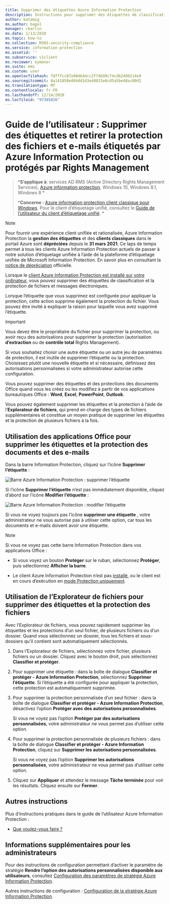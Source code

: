 ```yaml
---
title: Supprimer des étiquettes Azure Information Protection
description: Instructions pour supprimer des étiquettes de classification et la protection des fichiers qui ont été étiquetés par Azure Information Protection ou protégés par Rights Management.
author: batamig
ms.author: bagol
manager: rkarlin
ms.date: 1/13/2020
ms.topic: how-to
ms.collection: M365-security-compliance
ms.service: information-protection
ms.assetid: ''
ms.subservice: v1client
ms.reviewer: eymanor
ms.suite: ems
ms.custom: user
ms.openlocfilehash: 7dfffcc87a90464dcc2f74b99c74cdb2408214e9
ms.sourcegitcommit: 8a141858e494dd1d3e48831e6cd5a5be48ac00d2
ms.translationtype: MT
ms.contentlocale: fr-FR
ms.lasthandoff: 12/14/2020
ms.locfileid: "97385826"
---
```

# <a name="user-guide-remove-labels-and-protection-from-files-and-emails-that-have-been-labeled-by-azure-information-protection-or-protected-by-rights-management"></a>Guide de l’utilisateur : Supprimer des étiquettes et retirer la protection des fichiers et e-mails étiquetés par Azure Information Protection ou protégés par Rights Management

>***S’applique à**: services AD RMS (Active Directory Rights Management Services), [Azure information protection](https://azure.microsoft.com/pricing/details/information-protection), Windows 10, Windows 8.1, Windows 8 *
>
>***Concerne :** [Azure information protection client classique pour Windows](../faqs.md#whats-the-difference-between-the-azure-information-protection-classic-and-unified-labeling-clients). Pour le client d’étiquetage unifié, consultez le [Guide de l’utilisateur du client d’étiquetage unifié](client-remove-label-protection.md). *

>[!NOTE] 
> Pour fournir une expérience client unifiée et rationalisée, Azure Information Protection la **gestion des étiquettes** et des **clients classiques** dans le portail Azure sont **dépréciées** depuis le **31 mars 2021**. Ce laps de temps permet à tous les clients Azure Information Protection actuels de passer à notre solution d’étiquetage unifiée à l’aide de la plateforme d’étiquetage unifiée de Microsoft Information Protection. En savoir plus en consultant la [notice de dépréciation](https://aka.ms/aipclassicsunset) officielle.

Lorsque le [client Azure Information Protection est installé sur votre ordinateur](install-client-app.md), vous pouvez supprimer des étiquettes de classification et la protection de fichiers et messages électroniques.

Lorsque l’étiquette que vous supprimez est configurée pour appliquer la protection, cette action supprime également la protection du fichier. Vous pouvez être invité à expliquer la raison pour laquelle vous avez supprimé l’étiquette.

> [!IMPORTANT]
> Vous devez être le propriétaire du fichier pour supprimer la protection, ou avoir reçu des autorisations pour supprimer la protection (autorisation **d’extraction** ou de **contrôle total** Rights Management).

Si vous souhaitez choisir une autre étiquette ou un autre jeu de paramètres de protection, il est inutile de supprimer l’étiquette ou la protection. Choisissez plutôt une nouvelle étiquette et si nécessaire, définissez des autorisations personnalisées si votre administrateur autorise cette configuration. 

Vous pouvez supprimer des étiquettes et des protections des documents Office quand vous les créez ou les modifiez à partir de vos applications bureautiques Office : **Word**, **Excel**, **PowerPoint**, **Outlook**. 

Vous pouvez également supprimer les étiquettes et la protection à l’aide de l’**Explorateur de fichiers**, qui prend en charge des types de fichiers supplémentaires et constitue un moyen pratique de supprimer les étiquettes et la protection de plusieurs fichiers à la fois.

## <a name="using-office-apps-to-remove-labels-and-protection-from-documents-and-emails"></a>Utilisation des applications Office pour supprimer les étiquettes et la protection des documents et des e-mails

Dans la barre Information Protection, cliquez sur l’icône **Supprimer l’étiquette** :

![Barre Azure Information Protection : supprimer l’étiquette](../media/delete-label.png)

Si l’icône **Supprimer l’étiquette** n’est pas immédiatement disponible, cliquez d’abord sur l’icône **Modifier l’étiquette** :

![Barre Azure Information Protection : modifier l’étiquette](../media/edit-label.png)

Si vous ne voyez toujours pas l’icône **supprimer une étiquette** , votre administrateur ne vous autorise pas à utiliser cette option, car tous les documents et e-mails doivent avoir une étiquette.

> [!NOTE]
> Si vous ne voyez pas cette barre Information Protection dans vos applications Office :
>
> - Si vous voyez un bouton **Protéger** sur le ruban, sélectionnez **Protéger**, puis sélectionnez **Afficher la barre**.
> 
> - Le client Azure Information Protection n’est pas [installé](install-client-app.md), ou le client est en cours d’exécution en [mode Protection uniquement](client-protection-only-mode.md).

## <a name="using-file-explorer-to-remove-labels-and-protection-from-files"></a>Utilisation de l’Explorateur de fichiers pour supprimer des étiquettes et la protection des fichiers

Avec l’Explorateur de fichiers, vous pouvez rapidement supprimer les étiquettes et les protections d’un seul fichier, de plusieurs fichiers ou d’un dossier. Quand vous sélectionnez un dossier, tous les fichiers et sous-dossiers qu’il contient sont automatiquement sélectionnés. 

1. Dans l’Explorateur de fichiers, sélectionnez votre fichier, plusieurs fichiers ou un dossier. Cliquez avec le bouton droit, puis sélectionnez **Classifier et protéger**.

2. Pour supprimer une étiquette : dans la boîte de dialogue **Classifier et protéger - Azure Information Protection**, sélectionnez **Supprimer l’étiquette**. Si l’étiquette a été configurée pour appliquer la protection, cette protection est automatiquement supprimée.

3. Pour supprimer la protection personnalisée d’un seul fichier : dans la boîte de dialogue **Classifier et protéger - Azure Information Protection**, désactivez l’option **Protéger avec des autorisations personnalisées**. 
    
    Si vous ne voyez pas l’option **Protéger par des autorisations personnalisées**, votre administrateur ne vous permet pas d’utiliser cette option.
    
4. Pour supprimer la protection personnalisée de plusieurs fichiers : dans la boîte de dialogue **Classifier et protéger - Azure Information Protection**, cliquez sur **Supprimer les autorisations personnalisées**.
    
    Si vous ne voyez pas l’option **Supprimer les autorisations personnalisées**, votre administrateur ne vous permet pas d’utiliser cette option.

5. Cliquez sur **Appliquer** et attendez le message **Tâche terminée** pour voir les résultats. Cliquez ensuite sur **Fermer**.


## <a name="other-instructions"></a>Autres instructions
Plus d’instructions pratiques dans le guide de l’utilisateur Azure Information Protection :

- [Que voulez-vous faire ?](client-user-guide.md#what-do-you-want-to-do)

## <a name="additional-information-for-administrators"></a>Informations supplémentaires pour les administrateurs    
Pour des instructions de configuration permettant d’activer le paramètre de stratégie **Rendre l’option des autorisations personnalisées disponible aux utilisateurs**, consultez [Configuration des paramètres de stratégie Azure Information Protection](../configure-policy-settings.md).

Autres instructions de configuration : [Configuration de la stratégie Azure Information Protection](../configure-policy.md).

